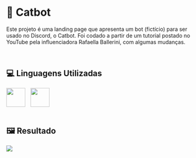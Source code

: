 <h1>🤖 Catbot</h1>
<p> Este projeto é uma landing page que apresenta um bot (fictício) para ser usado no Discord, o Catbot. Foi codado a partir de um tutorial postado no YouTube pela influenciadora Rafaella Ballerini, com algumas mudanças. </p>
<br>

<h2>💻 Linguagens Utilizadas</h2>

<img height="50cm" src="https://cdn.jsdelivr.net/gh/devicons/devicon/icons/html5/html5-original.svg"/> <img height="50cm" hspace="10" src="https://cdn.jsdelivr.net/gh/devicons/devicon/icons/css3/css3-original.svg"/>
<br>
<br>

<h2>🖼 Resultado</h2>

<img src="https://user-images.githubusercontent.com/119365652/205424929-1529ed1d-f8c7-47cd-9a8c-604985deb69b.png"/>
